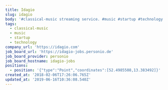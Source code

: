 ```yaml
---
title: Idagio
slug: idagio
body: '#classical-music streaming service. #music #startup #technology'
tags:
  - classical-music
  - music
  - startup
  - technology
company_url: 'https://idagio.com'
job_board_url: 'https://idagio-jobs.personio.de'
job_board_provider: personio
job_board_hostname: idagio-jobs
positions:
  - position: '{"type":"Point","coordinates":[52.4985508,13.383492]}'
created_at: '2018-02-06T17:26:06.765Z'
updated_at: '2019-06-16T10:36:08.540Z'
---
```


